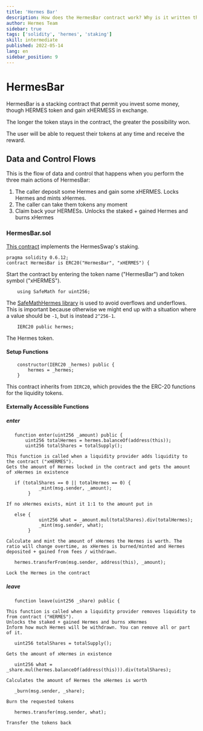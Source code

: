 ```yaml
---
title: 'Hermes Bar'
description: How does the HermesBar contract work? Why is it written that way?
author: Hermes Team
sidebar: true
tags: ['solidity', 'hermes', 'staking']
skill: intermediate
published: 2022-05-14
lang: en
sidebar_position: 9
---
```


# HermesBar

HermesBar is a stacking contract that permit you invest some money, though HERMES token and gain xHERMESS in exchange.

The longer the token stays in the contract, the greater the possibility won.

The user will be able to request their tokens at any time and receive the reward.

## Data and Control Flows

This is the flow of data and control that happens when you perform the three main actions of HermesBar:

1. The caller deposit some Hermes and gain some xHERMES. Locks Hermes and mints xHermes.
2. The caller can take them tokens any moment
3. Claim back your HERMESs. Unlocks the staked + gained Hermes and burns xHermes

### HermesBar.sol

[This contract](https://github.com/Hermes-defi/hermes-swap/blob/main/contracts/HermesBar.sol) implements the
HermesSwap's staking.

```solidity
pragma solidity 0.6.12;
contract HermesBar is ERC20("HermesBar", "xHERMES") {
```

Start the contract by entering the token name ("HermesBar") and token symbol ("xHERMES").

```solidity
    using SafeMath for uint256;
```

The [SafeMathHermes library](https://docs.openzeppelin.com/contracts/2.x/api/math) is used to avoid overflows and
underflows. This is important because otherwise we might end up with a situation where a value should be `-1`,
but is instead `2^256-1`.

```solidity
    IERC20 public hermes;
```

The Hermes token.

#### Setup Functions

```solidity
    constructor(IERC20 _hermes) public {
        hermes = _hermes;
    }
```

This contract inherits from `IERC20`, which provides the the ERC-20 functions for the liquidity tokens.

#### Externally Accessible Functions

##### enter

```solidity
   function enter(uint256 _amount) public {
       uint256 totalHermes = hermes.balanceOf(address(this));
       uint256 totalShares = totalSupply();
```

    This function is called when a liquidity provider adds liquidity to the contract ("xHERMES").
    Gets the amount of Hermes locked in the contract and gets the amount of xHermes in existence

```solidity
   if (totalShares == 0 || totalHermes == 0) {
            _mint(msg.sender, _amount);
        }
```

    If no xHermes exists, mint it 1:1 to the amount put in

```solidity
   else {
            uint256 what = _amount.mul(totalShares).div(totalHermes);
            _mint(msg.sender, what);
        }
```

    Calculate and mint the amount of xHermes the Hermes is worth. The ratio will change overtime, as xHermes is burned/minted and Hermes deposited + gained from fees / withdrawn.

```solidity
   hermes.transferFrom(msg.sender, address(this), _amount);
```

    Lock the Hermes in the contract

##### leave

```solidity
   function leave(uint256 _share) public {
```

    This function is called when a liquidity provider removes liquidity to from contract ("HERMES").
    Unlocks the staked + gained Hermes and burns xHermes
    Inform how much Hermes will be withdrawn. You can remove all or part of it.

```solidity
   uint256 totalShares = totalSupply();
```

    Gets the amount of xHermes in existence

```solidity
   uint256 what = _share.mul(hermes.balanceOf(address(this))).div(totalShares);
```

    Calculates the amount of Hermes the xHermes is worth

```solidity
   _burn(msg.sender, _share);
```

    Burn the requested tokens

```solidity
   hermes.transfer(msg.sender, what);
```

    Transfer the tokens back
